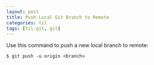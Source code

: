 ```yaml
---
layout: post
title: Push Local Git Branch to Remote
categories: til
tags: [til-git, git]
---
```


Use this command to push a new local branch to remote:
```
$ git push -u origin <branch>
```
